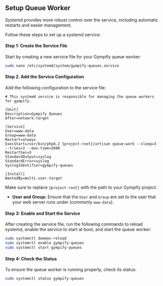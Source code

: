 ## Setup Queue Worker

Systemd provides more robust control over the service, including automatic restarts and easier management.

Follow these steps to set up a systemd service:

#### Step 1: Create the Service File

Start by creating a new service file for your Gympify queue worker:

```bash
sudo nano /etc/systemd/system/gympify-queues.service
```

#### Step 2. Add the Service Configuration

Add the following configuration to the service file:

```
# This systemd service is responsible for managing the queue workers for gympify.

[Unit]
Description=Gympify Queues
After=network.target

[Service]
User=www-data
Group=www-data
Restart=always
ExecStart=/usr/bin/php8.2 {project-root}/artisan queue:work --sleep=3 --tries=3 --max-time=3600
RestartSec=5
StandardOutput=syslog
StandardError=syslog
SyslogIdentifier=gympify-queues

[Install]
WantedBy=multi-user.target
```

Make sure to replace `{project-root}` with the path to your Gympify project.

- **User and Group:** Ensure that the `User` and `Group` are set to the user that your web server runs under (commonly `www-data`).


#### Step 3: Enable and Start the Service

After creating the service file, run the following commands to reload systemd, enable the service to start at boot, and start the queue worker:

```bash
sudo systemctl daemon-reload
sudo systemctl enable gympify-queues
sudo systemctl start gympify-queues
```

#### Step 4: Check the Status

To ensure the queue worker is running properly, check its status:

```bash
sudo systemctl status gympify-queues
```
